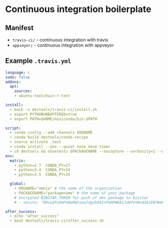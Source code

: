# Continuous integration boilerplate

## Manifest
* `travis-ci/` - continuous integration with travis
* `appveyor/` - continuous integration with appveyor

## Example `.travis.yml`
```YAML
language: c
sudo: false
addons:
  apt:
    sources:
    - ubuntu-toolchain-r-test

install:
  - bash -x devtools/travis-ci/install.sh
  - export PYTHONUNBUFFERED=true
  - export PATH=$HOME/miniconda/bin:$PATH

script:
  - conda config --add channels $OGNAME
  - conda build devtools/conda-recipe
  - source activate _test
  - conda install --yes --quiet nose nose-timer
  - cd devtools && nosetests $PACKAGENAME --nocapture --verbosity=2 --with-doctest --with-timer && cd ..
env:
  matrix:
    - python=2.7  CONDA_PY=27
    - python=3.4  CONDA_PY=34
    - python=3.5  CONDA_PY=35

  global:
    - ORGNAME="omnia" # the name of the organization
    - PACKAGENAME="packagename" # the name of your package
    # encrypted BINSTAR_TOKEN for push of dev package to binstar
    # - secure: "RRvLDPu9mPoNaRWIseaJdgShOXI+PaHPWKAIJvW7VYWcAS6iEN7W4Fj4zD5hkocQxc3ou97EtkgID+ApH10bSGKxCykyU0urSY9jsSOJX2m0AE19X0dVr6ySIQkwCWE6kUMVlvQYQo80fM2EMElD+btr4G9XBAhArAO7HvZHkoQ="

after_success:
  - echo "after_success"
  - bash devtools/travis-ci/after_success.sh
```